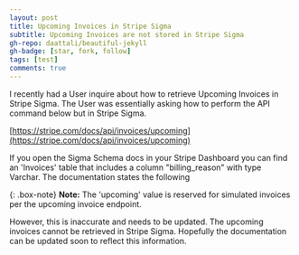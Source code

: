 ```yaml
---
layout: post
title: Upcoming Invoices in Stripe Sigma
subtitle: Upcoming Invoices are not stored in Stripe Sigma
gh-repo: daattali/beautiful-jekyll
gh-badge: [star, fork, follow]
tags: [test]
comments: true
---
```


I recently had a User inquire about how to retrieve Upcoming Invoices in Stripe Sigma.
The User was essentially asking how to perform the API command below but in Stripe Sigma.

[https://stripe.com/docs/api/invoices/upcoming](https://stripe.com/docs/api/invoices/upcoming)

If you open the Sigma Schema docs in your Stripe Dashboard you can find an 'Invoices' table 
that includes a column "billing_reason" with type Varchar. The documentation states the following

{: .box-note}
**Note:** The 'upcoming' value is reserved for simulated invoices per the upcoming invoice endpoint. 

However, this is inaccurate and needs to be updated. The upcoming invoices cannot be retrieved in 
Stripe Sigma. Hopefully the documentation can be updated soon to reflect this information.

